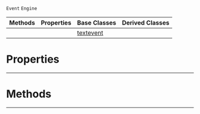  `Event` `Engine`



|Methods|Properties|Base Classes|Derived Classes|
|---|---|---|---|
| | |[textevent](https://github.com/ZilchEngine/ZilchDocs/blob/master/code_reference/class_reference/textevent.markdown)| |


 #  Properties


---  
 #  Methods


---  
 

 